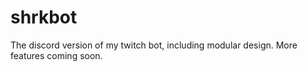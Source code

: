 # shrkbot

The discord version of my twitch bot, including modular design. More features coming soon.
